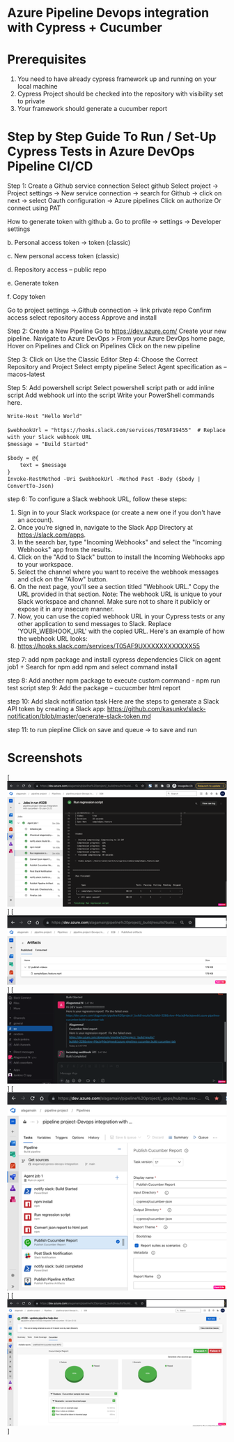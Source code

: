 #  Azure Pipeline Devops integration with Cypress + Cucumber  

# Prerequisites
1.	You need to have already cypress framework up and running on your local machine
2.	Cypress Project should be checked into the repository with visibility set to private 
3.	Your framework should generate a cucumber report 


# Step by Step Guide To Run / Set-Up Cypress Tests in Azure DevOps Pipeline CI/CD
Step 1:  Create a Github service connection 
Select github
Select project -> Project settings -> New  service connection -> search for Github -> click on next -> select Oauth configuration -> Azure pipelines
Click on authorize
Or connect using PAT 

How to generate token with github
a.	Go to profile -> settings -> Developer settings

b.	Personal access token -> token (classic)

c.	New personal access token (classic)

d.	Repository access – public repo 

e.	Generate token 

f.	Copy token  

Go to project settings ->.Github connection -> link private repo 
Confirm access 
select repository access
Approve and install

Step 2: Create a New Pipeline
Go to  https://dev.azure.com/
Create your new pipeline. Navigate to Azure DevOps > From your Azure DevOps home page, Hover on Pipelines and Click on Pipelines
Click on the new pipeline 

Step 3: Click on Use the Classic Editor
Step 4: Choose the Correct Repository and Project
Select empty pipeline
Select Agent specification as – macos-latest

Step 5: Add powershell script
Select powershell script path  or add inline script
Add webhook url into the script 
Write your PowerShell commands here.

	Write-Host "Hello World"

	$webhookUrl = "https://hooks.slack.com/services/T05AF19455"  # Replace with your Slack webhook URL
	$message = "Build Started"

	$body = @{
    	text = $message
	}
	Invoke-RestMethod -Uri $webhookUrl -Method Post -Body ($body | ConvertTo-Json)

step 6: To configure a Slack webhook URL, follow these steps:
1.	Sign in to your Slack workspace (or create a new one if you don't have an account).
2.	Once you're signed in, navigate to the Slack App Directory at https://slack.com/apps.
3.	In the search bar, type "Incoming Webhooks" and select the "Incoming Webhooks" app from the results.
4.	Click on the "Add to Slack" button to install the Incoming Webhooks app to your workspace.
5.	Select the channel where you want to receive the webhook messages and click on the "Allow" button.
6.	On the next page, you'll see a section titled "Webhook URL." Copy the URL provided in that section.
Note: The webhook URL is unique to your Slack workspace and channel. Make sure not to share it publicly or expose it in any insecure manner.
7.	Now, you can use the copied webhook URL in your Cypress tests or any other application to send messages to Slack. Replace 'YOUR_WEBHOOK_URL' with the copied URL.
Here's an example of how the webhook URL looks:
8.	https://hooks.slack.com/services/T05AF9UXXXXXXXXXXXX55

step 7: add npm package and install cypress dependencies 
Click on agent job1 + 
Search for npm 
add npm and select command install

step 8: Add another npm package to execute custom command -  npm run test script 
step 9: Add the package – cucucmber html report 

step 10: Add slack notification task 
Here are the steps to generate a Slack API token by creating a Slack app:
https://github.com/kasunkv/slack-notification/blob/master/generate-slack-token.md

step 11: to run piepline 
Click on save and queue -> to save and run

 
 # Screenshots
[![Classic-Editor](https://github.com/alagamai/Azure-Devops-Integration-Cypress-Cucumber/blob/master/images/Classic-editor-Agent-Job.png)]
[![Publish-Artifacts](https://github.com/alagamai/Azure-Devops-Integration-Cypress-Cucumber/blob/master/images/Publish-Artifacts.png)]
[![Slack-Notification](https://github.com/alagamai/Azure-Devops-Integration-Cypress-Cucumber/blob/master/images/Slack-Notification.png)]
[![classic-editor-pipeline-script](https://github.com/alagamai/Azure-Devops-Integration-Cypress-Cucumber/blob/master/images/classic-editor-pipeline-script.png)]
[![cucumber-report](https://github.com/alagamai/Azure-Devops-Integration-Cypress-Cucumber/blob/master/images/cucumber-report.png)]
